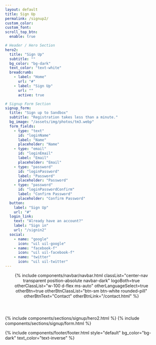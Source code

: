 ```yaml
---
layout: default
title: Sign Up
permalink: /signup2/
custom_color:
custom_font: 
scroll_top_btn:
  enable: true

# Header / Hero Section
hero2:
  title: "Sign Up"
  subtitle: ""
  bg_color: "bg-dark"
  text_color: "text-white"
  breadcrumb:
    - label: "Home"
      url: "#"
    - label: "Sign Up"
      url: ""
      active: true

# Signup Form Section
signup_form:
  title: "Sign up to Sandbox"
  subtitle: "Registration takes less than a minute."
  bg_image: "/assets/img/photos/tm3.webp"
  form_fields:
    - type: "text"
      id: "loginName"
      label: "Name"
      placeholder: "Name"
    - type: "email"
      id: "loginEmail"
      label: "Email"
      placeholder: "Email"
    - type: "password"
      id: "loginPassword"
      label: "Password"
      placeholder: "Password"
    - type: "password"
      id: "loginPasswordConfirm"
      label: "Confirm Password" 
      placeholder: "Confirm Password"
  button:
    label: "Sign Up"
    url: "#"
  login_link:
    text: "Already have an account?"
    label: "Sign in"
    url: "/signin2"
  social:
    - name: "google"
      icon: "uil uil-google"
    - name: "facebook-f"
      icon: "uil uil-facebook-f"
    - name: "twitter"
      icon: "uil uil-twitter"
---
```

<div class="content-wrapper">
<header class="wrapper bg-soft-primary">
{% include components/navbar/navbar.html 
    classList="center-nav transparent position-absolute navbar-dark"
    logoBoth=true
    otherClassList="w-100 d-flex ms-auto"
    otherLanguageSelect=true
    otherBtn=true
    otherBtnClassList="btn-sm btn-white rounded-pill"
    otherBtnText="Contact"
    otherBtnLink="/contact.html"
%}
</header>
<!-- /header -->

{% include components/sections/signup/hero2.html %}
{% include components/sections/signup/form.html %}

{% include components/footer/footer.html 
  style="default"
  bg_color="bg-dark"
  text_color="text-inverse"
%}
</div>
